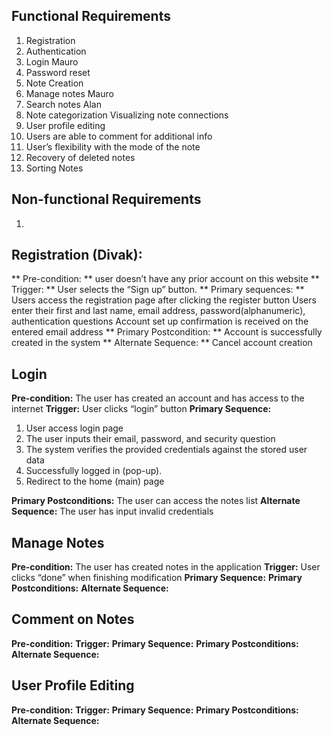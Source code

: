 ## Functional Requirements
1. Registration
2. Authentication
3. Login Mauro
4. Password reset
5. Note Creation
6. Manage notes Mauro
7. Search notes Alan
8. Note categorization Visualizing note connections
9. User profile editing
10. Users are able to comment for additional info
11. User’s flexibility with the mode of the note
12. Recovery of deleted notes
13. Sorting Notes


## Non-functional Requirements
1. 


## Registration (Divak):
** Pre-condition: ** user doesn’t have any prior account on this website
** Trigger: ** User selects the “Sign up” button.
** Primary sequences:  **
Users access the registration page after clicking the register button
Users enter their first and last name, email address, password(alphanumeric), authentication questions
Account set up confirmation is received on the entered email address
** Primary Postcondition: ** Account is successfully created in the system
** Alternate Sequence: ** 
Cancel account creation

## Login
**Pre-condition:** The user has created an account and has access to the internet
**Trigger:** User clicks “login” button
**Primary Sequence:** 
  1. User access login page
  2. The user inputs their email, password, and security question
  3. The system verifies the provided credentials against the stored user data
  4. Successfully logged in (pop-up).  
  5. Redirect to the home (main) page

**Primary Postconditions:** The user can access the notes list
**Alternate Sequence:** The user has input invalid credentials

## Manage Notes
**Pre-condition:** The user has created notes in the application
**Trigger:** User clicks “done” when finishing modification
**Primary Sequence:**
**Primary Postconditions:**
**Alternate Sequence:**

## Comment on Notes
**Pre-condition:**
**Trigger:**
**Primary Sequence:**
**Primary Postconditions:**
**Alternate Sequence:**

## User Profile Editing
**Pre-condition:** 
**Trigger:**
**Primary Sequence:**
**Primary Postconditions:**
**Alternate Sequence:**
